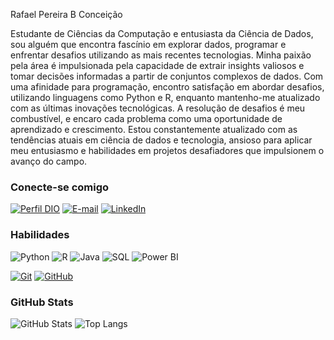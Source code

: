  Rafael Pereira B Conceição

Estudante de Ciências da Computação e entusiasta da Ciência de Dados, sou alguém que encontra fascínio em explorar dados, programar e enfrentar desafios utilizando as mais recentes tecnologias. Minha paixão pela área é impulsionada pela capacidade de extrair insights valiosos e tomar decisões informadas a partir de conjuntos complexos de dados. Com uma afinidade para programação, encontro satisfação em abordar desafios, utilizando linguagens como Python e R, enquanto mantenho-me atualizado com as últimas inovações tecnológicas. A resolução de desafios é meu combustível, e encaro cada problema como uma oportunidade de aprendizado e crescimento. Estou constantemente atualizado com as tendências atuais em ciência de dados e tecnologia, ansioso para aplicar meu entusiasmo e habilidades em projetos desafiadores que impulsionem o avanço do campo.

### Conecte-se comigo

[![Perfil DIO](https://img.shields.io/badge/-Meu%20Perfil%20na%20DIO-30A3DC?style=for-the-badge)](https://www.dio.me/users/rafaelbarros240)
[![E-mail](https://img.shields.io/badge/-Email-000?style=for-the-badge&logo=microsoft-outlook&logoColor=E94D5F)](mailto:rafaelbarros240@gmail.com)
[![LinkedIn](https://img.shields.io/badge/-LinkedIn-000?style=for-the-badge&logo=linkedin&logoColor=30A3DC)](https://www.linkedin.com/in/rafael-p-b-conceicao/)

### Habilidades

![Python](https://img.shields.io/badge/Python-000?style=for-the-badge&logo=python&logoColor=30A3DC)
![R](https://img.shields.io/badge/R-000?style=for-the-badge&logo=R&logoColor=30A3DC)
![Java](https://img.shields.io/badge/Java-000?style=for-the-badge&logo=java&logoColor=30A3DC)
![SQL](https://img.shields.io/badge/sql-000?style=for-the-badge&logo=sql&logoColor=30A3DC)
![Power BI](https://img.shields.io/badge/Power_bi-000?style=for-the-badge&logo=Power_bi&logoColor=30A3DC)

[![Git](https://img.shields.io/badge/Git-000?style=for-the-badge&logo=git&logoColor=E94D5F)](https://git-scm.com/doc)
[![GitHub](https://img.shields.io/badge/GitHub-000?style=for-the-badge&logo=github&logoColor=30A3DC)](https://docs.github.com/)

### GitHub Stats

![GitHub Stats](https://github-readme-stats.vercel.app/api?username=Guaricaya&theme=transparent&bg_color=000&border_color=30A3DC&show_icons=true&icon_color=30A3DC&title_color=E94D5F&text_color=FFF)
![Top Langs](https://github-readme-stats-git-masterrstaa-rickstaa.vercel.app/api/top-langs/?username=Guaricaya&layout=compact&bg_color=000&border_color=30A3DC&title_color=E94D5F&text_color=FFF)
